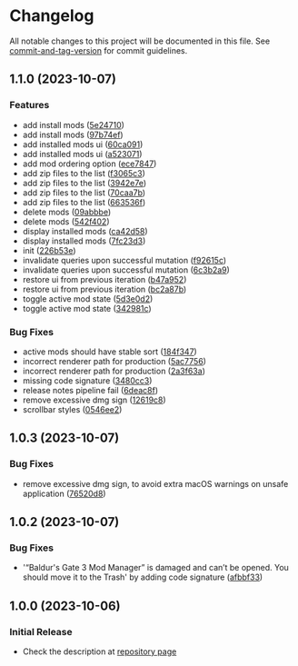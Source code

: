 # Changelog

All notable changes to this project will be documented in this file. See [commit-and-tag-version](https://github.com/absolute-version/commit-and-tag-version) for commit guidelines.

## 1.1.0 (2023-10-07)


### Features

* add install mods ([5e24710](https://github.com/mkinfrared/baldurs-gate3-mod-manager/commit/5e24710791b3bba5f6abff4c61ec1107a0a274cf))
* add install mods ([97b74ef](https://github.com/mkinfrared/baldurs-gate3-mod-manager/commit/97b74efffa5b04c7953abfce8a3836bfe9ddc84b))
* add installed mods ui ([60ca091](https://github.com/mkinfrared/baldurs-gate3-mod-manager/commit/60ca091a2e60d3c01498ef3ea46c88496c29c832))
* add installed mods ui ([a523071](https://github.com/mkinfrared/baldurs-gate3-mod-manager/commit/a52307115904499b952296af62f2de8233a5197c))
* add mod ordering option ([ece7847](https://github.com/mkinfrared/baldurs-gate3-mod-manager/commit/ece78470693fb33453077f9b689f8ddb10e6dd4f))
* add zip files to the list ([f3065c3](https://github.com/mkinfrared/baldurs-gate3-mod-manager/commit/f3065c3206318ebd1ee53cc690e6bc324776439e))
* add zip files to the list ([3942e7e](https://github.com/mkinfrared/baldurs-gate3-mod-manager/commit/3942e7e6abe7ab1faa1eb347ca9ba61f589b390d))
* add zip files to the list ([70caa7b](https://github.com/mkinfrared/baldurs-gate3-mod-manager/commit/70caa7bd8b617f466938dc76fd9b6d8af9a5dcc1))
* add zip files to the list ([663536f](https://github.com/mkinfrared/baldurs-gate3-mod-manager/commit/663536f9f01978234852a76492c3352eee2d52f2))
* delete mods ([09abbbe](https://github.com/mkinfrared/baldurs-gate3-mod-manager/commit/09abbbe2f9f70d214558e49cfacf35930b54b2f2))
* delete mods ([542f402](https://github.com/mkinfrared/baldurs-gate3-mod-manager/commit/542f402b2699a97387986ea7b925bfcc22a5beef))
* display installed mods ([ca42d58](https://github.com/mkinfrared/baldurs-gate3-mod-manager/commit/ca42d589ad6899587b21a17b89fc70693ed3071a))
* display installed mods ([7fc23d3](https://github.com/mkinfrared/baldurs-gate3-mod-manager/commit/7fc23d3e4f47d5a8531bdfa9d8ff8aaf6dd456c5))
* init ([226b53e](https://github.com/mkinfrared/baldurs-gate3-mod-manager/commit/226b53e78e4da5cb5d9eef31140389a7af0ae604))
* invalidate queries upon successful mutation ([f92615c](https://github.com/mkinfrared/baldurs-gate3-mod-manager/commit/f92615c698f1d946f5c9059ab219c5c417d6704c))
* invalidate queries upon successful mutation ([6c3b2a9](https://github.com/mkinfrared/baldurs-gate3-mod-manager/commit/6c3b2a945e3794a433051262c30950993215700f))
* restore ui from previous iteration ([b47a952](https://github.com/mkinfrared/baldurs-gate3-mod-manager/commit/b47a952b81917d520ff9cc7aa94f3bac184cfbed))
* restore ui from previous iteration ([bc2a87b](https://github.com/mkinfrared/baldurs-gate3-mod-manager/commit/bc2a87b348bdcba8ecec9c96e102dd822d15cb71))
* toggle active mod state ([5d3e0d2](https://github.com/mkinfrared/baldurs-gate3-mod-manager/commit/5d3e0d27455bee05311b02d3d98b66044067ce94))
* toggle active mod state ([342981c](https://github.com/mkinfrared/baldurs-gate3-mod-manager/commit/342981c88e72cbfd1fe0b04a9493de79983ba881))


### Bug Fixes

* active mods should have stable sort ([184f347](https://github.com/mkinfrared/baldurs-gate3-mod-manager/commit/184f347a6717627052306da4d7231b4faae9526a))
* incorrect renderer path for production ([5ac7756](https://github.com/mkinfrared/baldurs-gate3-mod-manager/commit/5ac7756f51518d33c26726d0273639fd9120cc78))
* incorrect renderer path for production ([2a3f63a](https://github.com/mkinfrared/baldurs-gate3-mod-manager/commit/2a3f63a60eb1161183ec7669559906034a0cfe7e))
* missing code signature ([3480cc3](https://github.com/mkinfrared/baldurs-gate3-mod-manager/commit/3480cc3ccd6e972086e82d4878c917e1d2fe7331))
* release notes pipeline fail ([6deac8f](https://github.com/mkinfrared/baldurs-gate3-mod-manager/commit/6deac8f6ac3a48e0729990899aaee82d0b2f7a52))
* remove excessive dmg sign ([12619c8](https://github.com/mkinfrared/baldurs-gate3-mod-manager/commit/12619c8c2358a9151ba0bdfc2231279bc01f47b0))
* scrollbar styles ([0546ee2](https://github.com/mkinfrared/baldurs-gate3-mod-manager/commit/0546ee2bd726885d8452e8edae127e28dab91c14))

## 1.0.3 (2023-10-07)

### Bug Fixes

- remove excessive dmg sign, to avoid extra macOS warnings on unsafe application ([76520d8](https://github.com/mkinfrared/baldurs-gate3-mod-manager/commit/76520d8bbfdae1e87e3a18bccbfb2d1dd7adc443))

## 1.0.2 (2023-10-07)

### Bug Fixes

- '“Baldur's Gate 3 Mod Manager” is damaged and can’t be opened. You should move it to the Trash' by adding code signature ([afbbf33](https://github.com/mkinfrared/baldurs-gate3-mod-manager/commit/afbbf3374bebff05cd6d293a5cbfed2165717673))

## 1.0.0 (2023-10-06)

### Initial Release

- Check the description at [repository page](https://github.com/mkinfrared/baldurs-gate3-mod-manager)
